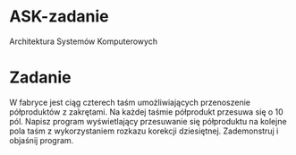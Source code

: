 # ASK-zadanie
Architektura Systemów Komputerowych

# Zadanie

W fabryce jest ciąg czterech taśm umożliwiających przenoszenie półproduktów z zakrętami. Na każdej taśmie półprodukt przesuwa się o 10 pól. Napisz program wyświetlający przesuwanie się półproduktu na kolejne pola taśm z wykorzystaniem rozkazu korekcji dziesiętnej. Zademonstruj i objaśnij program.
